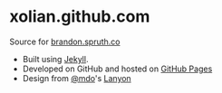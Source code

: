 # xolian.github.com

Source for [brandon.spruth.co](http://brandon.spruth.co)

* Built using [Jekyll](http://jekyllrb.com).
* Developed on GitHub and hosted on [GitHub Pages](https://pages.github.com)
* Design from [@mdo](https://github.com/mdo)'s [Lanyon](https://github.com/poole/lanyon)
